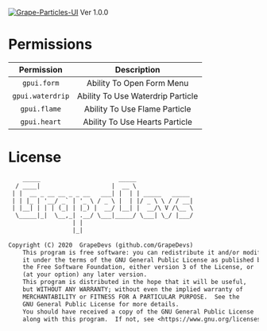 <a href="https://ibb.co/x7nH6ss"><img src="https://i.ibb.co/d5NgDcc/Grape-Particles-UI.png" alt="Grape-Particles-UI" border="0"></a> Ver 1.0.0

# Permissions
| Permission | Description |
| :-----: | :-------: |
| ```gpui.form``` | Ability To Open Form Menu |
| ```gpui.waterdrip``` | Ability To Use Waterdrip Particle |
| ```gpui.flame``` | Ability To Use Flame Particle|
| ```gpui.heart``` | Ability To Use Hearts Particle |
# License
```txt
    _____                      _____                 
  / ____|                    |  __ \                
 | |  __ _ __ __ _ _ __   ___| |  | | _____   _____ 
 | | |_ | '__/ _` | '_ \ / _ \ |  | |/ _ \ \ / / __|
 | |__| | | | (_| | |_) |  __/ |__| |  __/\ V /\__ \
  \_____|_|  \__,_| .__/ \___|_____/ \___| \_/ |___/
                  | |                               
                  |_|                                                  
                                                   
Copyright (C) 2020  GrapeDevs (github.com/GrapeDevs)
    This program is free software: you can redistribute it and/or modify
    it under the terms of the GNU General Public License as published by
    the Free Software Foundation, either version 3 of the License, or
    (at your option) any later version.
    This program is distributed in the hope that it will be useful,
    but WITHOUT ANY WARRANTY; without even the implied warranty of
    MERCHANTABILITY or FITNESS FOR A PARTICULAR PURPOSE.  See the
    GNU General Public License for more details.
    You should have received a copy of the GNU General Public License
    along with this program.  If not, see <https://www.gnu.org/licenses/>.
    
```
